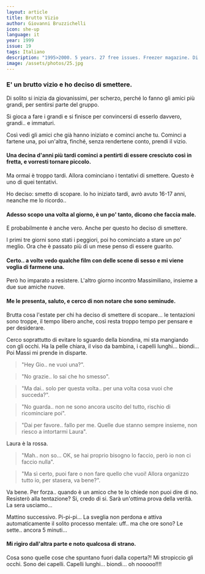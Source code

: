 ```yaml
---
layout: article
title: Brutto Vizio
author: Giovanni Bruzzichelli
icon: she-up
language: it
year: 1999
issue: 19
tags: Italiano
description: "1995>2000. 5 years. 27 free issues. Freezer magazine. Di solito si inizia da giovanissimi, per scherzo, perché lo fanno gli amici più grandi, per sentirsi parte del gruppo Si gioca a fare i grandi e si finisce per convincersi di esserlo davvero, grandi e immaturi. Così vedi gli amici che già hanno iniziato e cominci anche tu. Cominci a fartene una, poi un'altra, finché, senza rendertene conto, prendi il vizio."
image: /assets/photos/25.jpg
---
```


### E' un brutto vizio e ho deciso di smettere.

Di solito si inizia da giovanissimi, per scherzo, perché lo fanno gli amici più grandi, per sentirsi parte del gruppo.

Si gioca a fare i grandi e si finisce per convincersi di esserlo davvero, grandi.. e immaturi.

Così vedi gli amici che già hanno iniziato e cominci anche tu.
Cominci a fartene una, poi un'altra, finché, senza rendertene conto, prendi il vizio.

#### Una decina d'anni più tardi cominci a pentirti di essere cresciuto così in fretta, e vorresti tornare piccolo.

Ma ormai è troppo tardi.
Allora cominciano i tentativi di smettere.
Questo è uno di quei tentativi.

Ho deciso: smetto di scopare.
Io ho iniziato tardi, avrò avuto 16-17 anni, neanche me lo ricordo..

#### Adesso scopo una volta al giorno, è un po' tanto, dicono che faccia male.

E probabilmente è anche vero.
Anche per questo ho deciso di smettere.

I primi tre giorni sono stati i peggiori, poi ho cominciato a stare un po' meglio.
Ora che è passato più di un mese penso di essere guarito.

#### Certo.. a volte vedo qualche film con delle scene di sesso e mi viene voglia di farmene una.
Però ho imparato a resistere.
L'altro giorno incontro Massimiliano, insieme a due sue amiche nuove.

#### Me le presenta, saluto, e cerco di non notare che sono seminude.
Brutta cosa l'estate per chi ha deciso di smettere di scopare... le tentazioni sono troppe, il tempo libero anche, così resta troppo tempo per pensare e per desiderare.

Cerco soprattutto di evitare lo sguardo della biondina, mi sta mangiando con gli occhi.
Ha la pelle chiara, il viso da bambina, i capelli lunghi... biondi...
Poi Massi mi prende in disparte.

>"Hey Gio.. ne vuoi una?".

>"No grazie.. lo sai che ho smesso".

>"Ma dai.. solo per questa volta.. per una volta cosa vuoi che succeda?".

>"No guarda.. non ne sono ancora uscito del tutto, rischio di ricominciare poi".

>"Dai per favore.. fallo per me. Quelle due stanno sempre insieme, non riesco a intortarmi Laura".

Laura è la rossa.

>"Mah.. non so... OK, se hai proprio bisogno lo faccio, però io non ci faccio nulla".

>"Ma sì certo, puoi fare o non fare quello che vuoi! Allora organizzo tutto io, per stasera, va bene?".

Va bene. Per forza.. quando è un amico che te lo chiede non puoi dire di no.
Resisterò alla tentazione? Si, credo di si. Sarà un'ottima prova della verità.
La sera usciamo...

Mattino successivo. Pi-pi-pi...
La sveglia non perdona e attiva automaticamente il solito processo mentale: uff.. ma che ore sono?
Le sette.. ancora 5 minuti...

#### Mi rigiro dall'altra parte e noto qualcosa di strano.

Cosa sono quelle cose che spuntano fuori dalla coperta?!
Mi stropiccio gli occhi.
Sono dei capelli.
Capelli lunghi... biondi... oh nooooo!!!!
